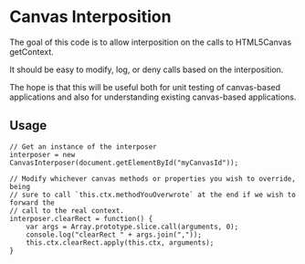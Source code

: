 # Canvas Interposition

The goal of this code is to allow interposition on the calls to HTML5Canvas
getContext.

It should be easy to modify, log, or deny calls based on the interposition.

The hope is that this will be useful both for unit testing of canvas-based
applications and also for understanding existing canvas-based applications.

## Usage

```
// Get an instance of the interposer
interposer = new CanvasInterposer(document.getElementById("myCanvasId"));

// Modify whichever canvas methods or properties you wish to override, being
// sure to call `this.ctx.methodYouOverwrote` at the end if we wish to forward the
// call to the real context.
interposer.clearRect = function() {
    var args = Array.prototype.slice.call(arguments, 0);
    console.log("clearRect " + args.join(","));
    this.ctx.clearRect.apply(this.ctx, arguments);
}

```
